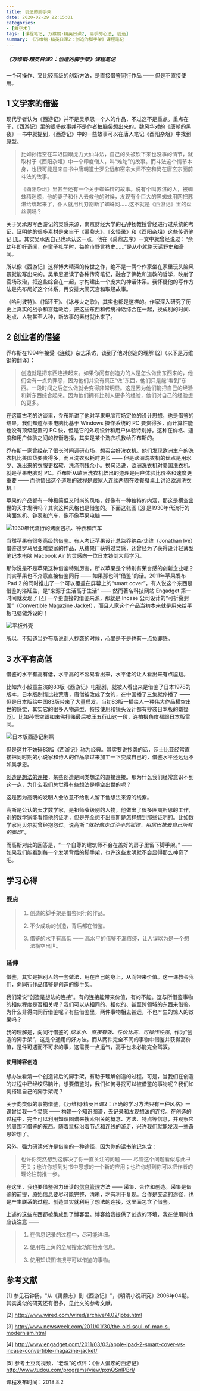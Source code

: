 ```yaml
---
title: 创造的脚手架
date: 2020-02-29 22:15:01
categories:
- [舞空术]
tags: [课程笔记, 万维钢·精英日课2, 高手的心法, 创造]
summary: 《万维钢·精英日课2：创造的脚手架》课程笔记
---
```


##### 《万维钢·精英日课2：创造的脚手架》课程笔记

一个可操作、又比较高级的创新方法，是直接借鉴同行作品 —— 但是不直接使用。

## 1 文学家的借鉴

现代学者认为《西游记》并不是吴承恩一个人的作品，不过这不是重点。重点在于，《西游记》里的很多故事并不是作者拍脑袋想出来的。魏风华对的《唐朝的黑夜》一书中就提到，《西游记》中的一些故事可以在唐人笔记《酉阳杂俎》中找到原型。

> 比如孙悟空在车迟国跟虎力大仙斗法，自己的头被砍下来也没事的情节，就取材于《酉阳杂俎》中一个印度僧人，叫“难陀”的故事。而斗法这个情节本身，也很可能是来自书中唐朝道士罗公远和密宗大师不空和尚在唐玄宗面前斗法的故事。
>
> 《酉阳杂俎》里甚至还有一个关于蜘蛛精的故事。说有个叫苏湛的人，被蜘蛛精迷惑，他的妻子和仆人去救他的时候，发现有个巨大的黑蜘蛛用网把苏湛给绑起来了，仆人就用利刃割断了蜘蛛网……这不就是《西游记》里的盘丝洞吗？

关于吴承恩写西游记的灵感来源，南京财经大学的石钟扬教授曾经进行过系统的考证，证明他的很多素材是来自于《禹鼎志》、《玄怪录》和《酉阳杂俎》这些传奇笔记 [[1]](#references)。其实吴承恩自己也承认这一点，他在《禹鼎志序》一文中就曾经说过：“余幼年即好奇闻，在童子社学时，每偷市野言稗史……”是从小就整天读野史和奇闻。

所以像《西游记》这样博大精深的传世之作，绝不是一两个作家坐在家里玩头脑风暴就能写出来的。吴承恩通读了各种传奇笔记，融合了佛教和道教的哲学，映射了官场政治，把这些综合在一起，才构建出一个庞大的神话体系。我怀疑他的写作方法是先布局好这个体系，再安排大闹天宫和取经故事。

《哈利波特》、《指环王》、《冰与火之歌》，其实也都是这样的。作家深入研究了历史上真实的战争和宫廷政治，把这些东西和传统神话综合在一起，换成别的时间、地点、人物甚至人种，新故事的素材就出来了。

## 2 创业者的借鉴

乔布斯在1994年接受《连线》杂志采访，谈到了他对创造的理解 [[2]](#references)（以下是万维钢的翻译）：

> 创造就是把东西连接起来。如果你问有创造力的人是怎么做出东西来的，他们会有一点负罪感，因为他们并没有真正“做”东西，他们只是能“看到”东西。一段时间之后怎么做就会变得非常明显。这是因为他们能把自己的经验和新东西综合起来。因为他们拥有比别人更多的经验，他们对自己的经验想的更多。

在这篇古老的访谈里，乔布斯讲了他对苹果电脑市场定位的设计思想，也是借鉴的结果。我们知道苹果电脑比基于 Windows 操作系统的 PC 要贵得多，而计算性能也没有顶级配置的 PC 快，但是它的外观设计和用户体验特别好。这种在价格、速度和用户体验之间的权衡选择，其实是某个洗衣机教给乔布斯的。

乔布斯一家曾经花了很长时间调研市场，想买台好洗衣机。他们发现欧洲生产的洗衣机比美国货要贵得多，而且洗衣服耗时更长 —— 但是欧洲洗衣机的优点是用水少、洗出来的衣服更松软，洗涤剂残余小。换句话说，欧洲洗衣机对美国洗衣机，就是苹果电脑对 PC。乔布斯从欧洲洗衣机悟出的道理是用户体验比价格和速度更重要 —— 而他悟出这个道理的过程是跟家人连续两周在晚餐餐桌上讨论欧洲洗衣机！

苹果的产品都有一种极简但又时尚的风格，好像有一种独特的内涵，那这是横空出世的天才发明吗？其实这种风格也是借鉴的。下面这张图 [[3]](#references) 是1930年代流行的烤面包机、钟表和汽车，像不像苹果电脑 ——

![1930年代流行的烤面包机、钟表和汽车](http://static.sunyt.site/qiao-bu-si-de-jie-jian.jpg)

当然苹果有很多高级的借鉴。有人考证苹果设计总监乔纳森·艾维（Jonathan Ive）借鉴过罗马尼亚雕塑家的作品，从糖果厂获得过灵感，还曾经为了获得设计轻薄型笔记本电脑 Macbook Air 的灵感向一位日本铸剑大师学习。

那你说是不是苹果这种借鉴特别厉害，所以苹果是个特别有荣誉感的创新企业呢？其实苹果也不介意直接借鉴同行 —— 如果那也叫“借鉴”的话。2011年苹果发布 iPad 2 的同时推出了一个可以覆盖在屏幕上的“smart cover”，有人说这个东西是借鉴的浴缸盖，是“来源于生活高于生活” —— 然而著名科技网站 Engadget 第一时间就发现了 [[4]](#references) 一个更直接的借鉴来源，那就是 Incase 公司设计的“可折叠封面”（Convertible Magazine Jacket），而且人家这个产品当初本来就是用来给平板电脑做外设的！

![平板外壳](http://static.sunyt.site/ping-ban-wai-ke.jpg)

所以，不知道当乔布斯说别人抄袭的时候，心里是不是也有一点负罪感。

## 3 水平有高低

借鉴的水平有高有低，水平高的不容易看出来，水平低的让人看出来有点尴尬。

比如六小龄童主演的83版《西游记》电视剧，就被人看出来是借鉴了日本1978的版本。日本版剧情比较荒唐，唐僧被改成了女的，在中国播了三集就停播了 —— 但是日本版给中国83版带来了大量启发。当初83版一播给人一种伟大作品横空出世的感觉，其实它的很多人物造型，特技使用和镜头设计都有抄袭日本版的嫌疑 [[5]](#references)。比如孙悟空跟如来佛打赌最后被压五行山这一段，连拍摄角度都跟日本版雷同。

![日本版西游记剧照](http://static.sunyt.site/ri-ben-ban-xi-you-ji.jpg)

但是这并不妨碍83版《西游记》称为经典。其实要说抄袭的话，莎士比亚经常直接把同时期的小说家和诗人的作品拿过来加工一下变成自己的，借鉴水平还远远不如吴承恩。

[创造是想法的连接](/tools/knowledge-formula/#chuang-zao)，某些创造是同类想法的直接连接。那为什么我们经常意识不到这一点，为什么我们总觉得有些想法是横空出世的呢？

这是因为高明的发明人会故意不给别人留下他想法来源的线索。

高斯是公认的天才数学家，是祖师爷级别的人物，他做出了很多匪夷所思的工作，别的数学家能看懂他的证明，但是完全想不出高斯是怎样想到那些证明的。比如数学家阿贝尔就曾经抱怨过。说高斯 *“就好像走过沙子的狐狸，用尾巴抹去自己所有的脚印”*。

而高斯对此的回答是，“一个自尊的建筑师不会在盖好的房子里留下脚手架。” —— 如果我们能看到每一个发明背后的脚手架，也许这些发明就不会显得那么神奇了吧。

## 学习心得

### 要点

> 1. 创造的脚手架是借鉴同行的作品。
>
> 2. 不少成功的创造，背后都在借鉴。
>
> 3. 借鉴的水平有高低 —— 高水平的借鉴不漏痕迹，让人误以为是一个想法横空出世。

### 延伸

借鉴，其实是把别人的一套做法，用在自己的身上，从而带来价值。这一课教会我们，向同行作品借鉴是创造的脚手架。

我们常说“创造是想法的连接”。有的连接能带来价值，有的不能。这与所借鉴事物的相似程度是否相关呢？我们可以从相同的、相似的、甚至跨领域的东西来借鉴。为什么非得向同行借鉴呢？有些借鉴里，两件事物相去甚远，不也产生的惊人的效果吗？

我的理解是，向同行借鉴的 *成本小、直接有效、性价比高、可操作性强*。作为“创造的脚手架”，这是个通用的好方法。而从两件完全不同的事物中借鉴并获得高价值，是件可遇而不可求的事，这需要一点运气，高手也未必能完全驾驭。


<div class="anchor" id="shi-yong-bo-ke-chuang-zao"></div>

#### 使用博客创造

想办法看清一个创造背后的脚手架，有助于理解创造的过程。可是，当我们在创造的过程中已经绞尽脑汁，想要借鉴时，我们如何寻找可以被借鉴的事物呢？我们如何搭建自己的脚手架呢？

关于向类似的事物借鉴，《万维钢·精英日课2：正确的学习方法只有一种风格》一课曾给我一个[灵感](/online-course-notes/wan-wei-gang-jing-ying-ri-ke/season-2/20180607_zheng-que-de-xue-xi-fang-fa-zhi-you-yi-zhong-feng-ge#li-yong-bo-ke-xue-xi) —— 构建一个[知识图谱](/tools/knowledge-graph)，去记录和发现想法的连接。在创造的过程中，完全可以利用知识图谱来搜索相关的概念、方法、特点等信息，并观察它的周围可借鉴的东西。随着鼠标沿着节点和连线的游走，兴许我们就能发现一些奇思妙想了。

另外，强力研读兴许是借鉴的一种途径，因为你的[读书笔记包含](/online-course-notes/wan-wei-gang-jing-ying-ri-ke/season-2/20171110_te-bie-fang-song-gei-gao-shou-de-xue-xi-fang-fa-jian-yi/#du-shu-bi-ji)：

> 也许你突然想到这解决了你一直关注的问题 —— 尽管这个问题看似与此书无关；也许你想到对书中思想的一个新的应用；也许你想到你可以把作者的理论往前推一步。

在这里，我也要借鉴强力研读的[信息管理](/online-course-notes/wan-wei-gang-jing-ying-ri-ke/season-2/20171110_te-bie-fang-song-gei-gao-shou-de-xue-xi-fang-fa-jian-yi/#xin-xi-guan-li)方法 —— 采集、合作和创造。采集是借鉴的前提，原始信息要尽可能完整、清晰，才有利于复现。合作是交流的途径，也是产生联系的过程。创造其实就利用了想法的连接，这里面包含了借鉴。

上述的这些东西都被集成到了博客里。博客给我提供了创造的环境，我在使用时也应该注意 ——

> 1. 在信息记录的过程中，尽可能详细。
>
> 2. 使用右上角的全局搜索功能检索信息。
>
> 3. 使用知识图谱搜寻可以借鉴的事物。


<div class="anchor" id="references"></div>

## 参考文献

[1] 参见石钟扬，"从《禹鼎志》到《西游记》"，《明清小说研究》2006年04期。其实类似的研究还有很多，见此文的参考文献。

[2] http://www.wired.com/wired/archive/4.02/jobs.html

[3] http://www.newsweek.com/2011/01/30/the-old-soul-of-mac-s-modernism.html

[4] http://www.engadget.com/2011/03/03/apple-ipad-2-smart-cover-vs-incase-convertible-magazine-jacket/

[5] 参考土豆网视频，“老湿”的点评：《令人蛋疼的西游记》 http://www.tudou.com/programs/view/pxnQSnIPBrI/


课程发布时间：2018.8.2
